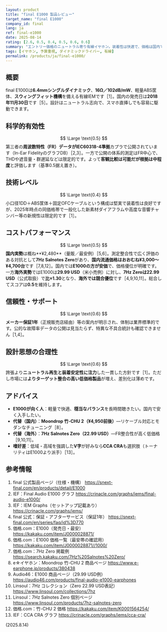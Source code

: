 ```yaml
---
layout: product
title: "final E1000 製品レビュー"
target_name: "final E1000"
company_id: final
lang: ja
ref: final-e1000
date: 2025-08-14
rating: [2.6, 0.5, 0.4, 0.5, 0.6, 0.6]
summary: "エントリー価格のニュートラル寄り有線イヤホン。装着性は快適で、価格は国内では優位ですが、海外では新興勢力に押されています。"
tags: [イヤホン, 予算重視, ダイナミックドライバー, 有線]
permalink: /products/ja/final-e1000/
---
```


## 概要
final E1000は**6.4mmシングルダイナミック**、**16Ω／102dB/mW**、軽量ABS筐体、**スウィングフィット機構**を備える有線IEMです［1］。国内の発売日は**2018年11月30日**です［5］。設計はニュートラル志向で、スマホ直挿しでも容易に駆動できます。

## 科学的有効性
$$ \Large \text{0.5} $$
第三者の**周波数特性（FR）**データが**IEC60318-4準拠**カプラで公開されています（In-Ear FidelityのグラフDB）［2,3］。一方で公開の体系的測定はFR中心で、THDや遮音量・群遅延などは限定的です。よって**客観比較は可能だが根拠は中程度**と評価します（基準0.5据え置き）。

## 技術レベル
$$ \Large \text{0.4} $$
小口径1DD＋ABS筐体＋固定OFCケーブルという構成は堅実で装着性は良好ですが、2025年時点の同価格帯で一般化した新素材ダイアフラムや高度な音響チャンバー等の新規性は限定的です［1］。

## コストパフォーマンス
$$ \Large \text{0.5} $$
**国内実勢**は概ね**¥2,480**（量販／最安例）［5,6］。測定整合性で広く評価のある対抗として**7Hz Salnotes Zero**があり、**国内流通価格はおおむね¥3,000〜¥4,700台**です［7,8,12］。国内では**E1000の方が安価**で、価格優位が明確です。  
一方**海外実勢**ではE1000は**29.99 USD**（米小売例）に対し、**7Hz Zeroは22.99 USD**（公式取扱）で**比≈1.30**となり、**海外では競合優位**です［4,9,10,11］。総合してスコアは**0.5**を維持します。

## 信頼性・サポート
$$ \Large \text{0.6} $$
**メーカー保証1年**（正規販売店経由）等の案内が明示され、体制は業界標準的です。公的な故障率データの公開は見当たらず、特異な不具合統計も確認できません［1,4］。

## 設計思想の合理性
$$ \Large \text{0.6} $$
誇張より**ニュートラル再生と装着安定性に注力**した一貫した方針です［1］。ただし市場には**よりターゲット整合の高い低価格製品**が増え、差別化は薄めです。

## アドバイス
- **E1000が向く人**：軽量で快適、**穏当なバランス**を長時間聴きたい。国内で安く入手したい。  
- **代替（国内）**：**Moondrop 竹-CHU 2（¥4,950前後）**—リケーブル対応とモダンなチューニング［8］。  
- **代替（海外）**：**7Hz Salnotes Zero（22.99 USD）**—FR整合性が高く低価格［9,10,11］。  
- **嗜好差**：低域・高域を強調した**V字**が好みなら**CCA CRA**も選択肢（トーナリティはE1000より派手）［13］。

## 参考情報
1. final 公式製品ページ（仕様・機構） https://snext-final.com/en/products/detail/E1000  
2. IEF：Final Audio E1000 グラフ https://crinacle.com/graphs/iems/final-audio-e1000/  
3. IEF：IEM Graphs（セットアップ記載あり） https://crinacle.com/graphs/iems/  
4. final 公式：保証・アフターサービス（保証1年） https://snext-final.com/en/series/faq/id%3D770  
5. 価格.com：E1000（発売日・最安） https://kakaku.com/item/J0000028871/  
6. 価格.com：E1000 価格一覧（最安帯の確認用） https://kakaku.com/item/J0000028871//1000/  
7. 価格.com：7Hz Zero 掲載例 https://search.kakaku.com/7Hz%20Salnotes%20Zero/  
8. e☆イヤホン：Moondrop 竹-CHU 2 商品ページ https://www.e-earphone.jp/products/380438  
9. Audio46：E1000 商品ページ（29.99 USD例） https://audio46.com/products/final-audio-e1000-earphones  
10. Linsoul：7Hz コレクション（Zero 22.99 USD表記） https://www.linsoul.com/collections/7hz  
11. Linsoul：7Hz Salnotes Zero 個別ページ https://www.linsoul.com/products/7hz-salnotes-zero  
12. 価格.com：竹-CHU 2 価格 https://kakaku.com/item/K0001564254/  
13. IEF：CCA CRA グラフ https://crinacle.com/graphs/iems/cca-cra/

(2025.8.14)
